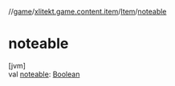 //[game](../../../index.md)/[xlitekt.game.content.item](../index.md)/[Item](index.md)/[noteable](noteable.md)

# noteable

[jvm]\
val [noteable](noteable.md): [Boolean](https://kotlinlang.org/api/latest/jvm/stdlib/kotlin/-boolean/index.html)
